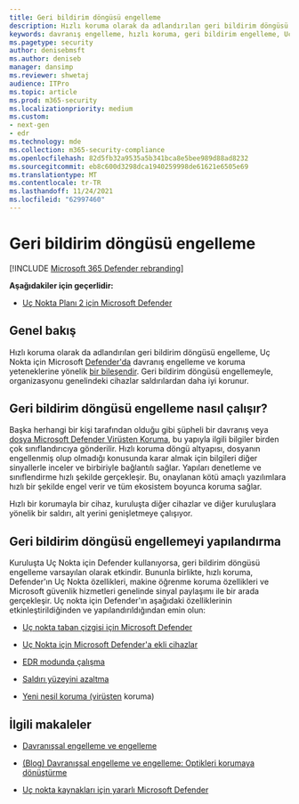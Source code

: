 ```yaml
---
title: Geri bildirim döngüsü engelleme
description: Hızlı koruma olarak da adlandırılan geri bildirim döngüsü engelleme, Uç Nokta için Microsoft Defender'daki davranış engelleme ve koruma yeteneklerinin bir bölümü mü
keywords: davranış engelleme, hızlı koruma, geri bildirim engelleme, Uç Nokta için Microsoft Defender
ms.pagetype: security
author: denisebmsft
ms.author: deniseb
manager: dansimp
ms.reviewer: shwetaj
audience: ITPro
ms.topic: article
ms.prod: m365-security
ms.localizationpriority: medium
ms.custom:
- next-gen
- edr
ms.technology: mde
ms.collection: m365-security-compliance
ms.openlocfilehash: 82d5fb32a9535a5b341bca8e5bee989d88ad8232
ms.sourcegitcommit: eb8c600d3298dca1940259998de61621e6505e69
ms.translationtype: MT
ms.contentlocale: tr-TR
ms.lasthandoff: 11/24/2021
ms.locfileid: "62997460"
---
```

# <a name="feedback-loop-blocking"></a>Geri bildirim döngüsü engelleme

[!INCLUDE [Microsoft 365 Defender rebranding](../../includes/microsoft-defender.md)]


**Aşağıdakiler için geçerlidir:**
- [Uç Nokta Planı 2 için Microsoft Defender](https://go.microsoft.com/fwlink/?linkid=2154037)

## <a name="overview"></a>Genel bakış

Hızlı koruma olarak da adlandırılan geri bildirim döngüsü engelleme, Uç Nokta için Microsoft [Defender'da](/microsoft-365/security/defender-endpoint/behavioral-blocking-containment) davranış engelleme ve koruma yeteneklerine yönelik [bir bileşendir](/windows/security/threat-protection/). Geri bildirim döngüsü engellemeyle, organizasyonu genelindeki cihazlar saldırılardan daha iyi korunur. 

## <a name="how-feedback-loop-blocking-works"></a>Geri bildirim döngüsü engelleme nasıl çalışır?

Başka herhangi bir kişi tarafından olduğu gibi şüpheli bir davranış veya [dosya Microsoft Defender Virüsten Koruma](/windows/security/threat-protection/microsoft-defender-antivirus/microsoft-defender-antivirus-in-windows-10), bu yapıyla ilgili bilgiler birden çok sınıflandırıcıya gönderilir. Hızlı koruma döngü altyapısı, dosyanın engellenmiş olup olmadığı konusunda karar almak için bilgileri diğer sinyallerle inceler ve birbiriyle bağlantılı sağlar. Yapıları denetleme ve sınıflendirme hızlı şekilde gerçekleşir. Bu, onaylanan kötü amaçlı yazılımlara hızlı bir şekilde engel verir ve tüm ekosistem boyunca koruma sağlar. 

Hızlı bir korumayla bir cihaz, kuruluşta diğer cihazlar ve diğer kuruluşlara yönelik bir saldırı, alt yerini genişletmeye çalışıyor.


## <a name="configuring-feedback-loop-blocking"></a>Geri bildirim döngüsü engellemeyi yapılandırma

Kuruluşta Uç Nokta için Defender kullanıyorsa, geri bildirim döngüsü engelleme varsayılan olarak etkindir. Bununla birlikte, hızlı koruma, Defender'ın Uç Nokta özellikleri, makine öğrenme koruma özellikleri ve Microsoft güvenlik hizmetleri genelinde sinyal paylaşımı ile bir arada gerçekleşir. Uç nokta için Defender'ın aşağıdaki özelliklerinin etkinleştirildiğinden ve yapılandırıldığından emin olun:

- [Uç nokta taban çizgisi için Microsoft Defender](/microsoft-365/security/defender-endpoint/configure-machines-security-baseline)

- [Uç Nokta için Microsoft Defender'a ekli cihazlar](/microsoft-365/security/defender-endpoint/onboard-configure)

- [EDR modunda çalışma](/microsoft-365/security/defender-endpoint/edr-in-block-mode)

- [Saldırı yüzeyini azaltma](/microsoft-365/security/defender-endpoint/attack-surface-reduction)

- [Yeni nesil koruma (virüsten](/windows/security/threat-protection/microsoft-defender-antivirus/configure-microsoft-defender-antivirus-features) koruma)

## <a name="related-articles"></a>İlgili makaleler

- [Davranışsal engelleme ve engelleme](behavioral-blocking-containment.md)

- [(Blog) Davranışsal engelleme ve engelleme: Optikleri korumaya dönüştürme](https://www.microsoft.com/security/blog/2020/03/09/behavioral-blocking-and-containment-transforming-optics-into-protection/)

- [Uç nokta kaynakları için yararlı Microsoft Defender](/microsoft-365/security/defender-endpoint/helpful-resources)
